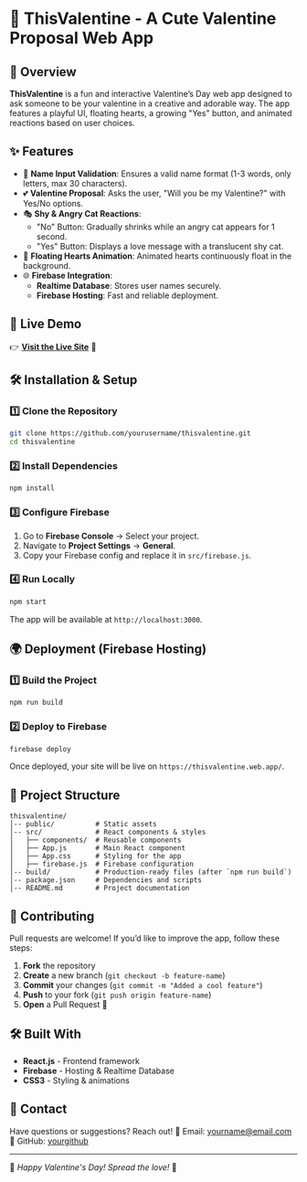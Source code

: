 # 💖 ThisValentine - A Cute Valentine Proposal Web App

## 🌟 Overview
**ThisValentine** is a fun and interactive Valentine’s Day web app designed to ask someone to be your valentine in a creative and adorable way. The app features a playful UI, floating hearts, a growing "Yes" button, and animated reactions based on user choices.

## ✨ Features
- 📝 **Name Input Validation**: Ensures a valid name format (1-3 words, only letters, max 30 characters).
- 💕 **Valentine Proposal**: Asks the user, "Will you be my Valentine?" with Yes/No options.
- 🎭 **Shy & Angry Cat Reactions**:
  - "No" Button: Gradually shrinks while an angry cat appears for 1 second.
  - "Yes" Button: Displays a love message with a translucent shy cat.
- 💖 **Floating Hearts Animation**: Animated hearts continuously float in the background.
- 🌐 **Firebase Integration**:
  - **Realtime Database**: Stores user names securely.
  - **Firebase Hosting**: Fast and reliable deployment.

## 🚀 Live Demo
👉 **[Visit the Live Site](https://thisvalentine.web.app/)** 💝

## 🛠️ Installation & Setup
### 1️⃣ Clone the Repository
```sh
git clone https://github.com/yourusername/thisvalentine.git
cd thisvalentine
```

### 2️⃣ Install Dependencies
```sh
npm install
```

### 3️⃣ Configure Firebase
1. Go to **Firebase Console** → Select your project.
2. Navigate to **Project Settings** → **General**.
3. Copy your Firebase config and replace it in `src/firebase.js`.

### 4️⃣ Run Locally
```sh
npm start
```
The app will be available at `http://localhost:3000`.

## 🌍 Deployment (Firebase Hosting)
### 1️⃣ Build the Project
```sh
npm run build
```

### 2️⃣ Deploy to Firebase
```sh
firebase deploy
```
Once deployed, your site will be live on `https://thisvalentine.web.app/`.

## 📂 Project Structure
```
thisvalentine/
│-- public/          # Static assets
│-- src/             # React components & styles
│   ├── components/  # Reusable components
│   ├── App.js       # Main React component
│   ├── App.css      # Styling for the app
│   ├── firebase.js  # Firebase configuration
│-- build/           # Production-ready files (after `npm run build`)
│-- package.json     # Dependencies and scripts
│-- README.md        # Project documentation
```

## 🤝 Contributing
Pull requests are welcome! If you’d like to improve the app, follow these steps:
1. **Fork** the repository
2. **Create** a new branch (`git checkout -b feature-name`)
3. **Commit** your changes (`git commit -m "Added a cool feature"`)
4. **Push** to your fork (`git push origin feature-name`)
5. **Open** a Pull Request 🚀

## 🛠 Built With
- **React.js** - Frontend framework
- **Firebase** - Hosting & Realtime Database
- **CSS3** - Styling & animations

## 📧 Contact
Have questions or suggestions? Reach out!
📩 Email: yourname@email.com
🔗 GitHub: [yourgithub](https://github.com/yourusername)

---
🎉 *Happy Valentine's Day! Spread the love!* 💝

